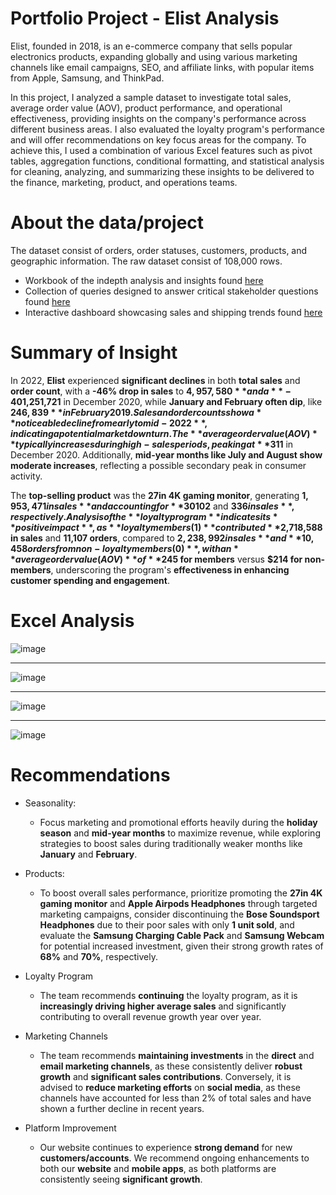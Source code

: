# Portfolio Project - Elist Analysis

Elist, founded in 2018, is an e-commerce company that sells popular electronics products, expanding globally and using various marketing channels like email campaigns, SEO, and affiliate links, with popular items from Apple, Samsung, and ThinkPad.

In this project, I analyzed a sample dataset to investigate total sales, average order value (AOV), product performance, and operational effectiveness, providing insights on the company's performance across different business areas. I also evaluated the loyalty program's performance and will offer recommendations on key focus areas for the company. To achieve this, I used a combination of various Excel features such as pivot tables, aggregation functions, conditional formatting, and statistical analysis for cleaning, analyzing, and summarizing these insights to be delivered to the finance, marketing, product, and operations teams.

# About the data/project

The dataset consist of orders, order statuses, customers, products, and geographic information. The raw dataset consist of 108,000 rows.

- Workbook of the indepth analysis and insights found [here](folder)
- Collection of queries designed to answer critical stakeholder questions found [here](https://github.com/mohammadeimon/portfolio-projects/tree/main/Elist-Analysis/elist_queries)
- Interactive dashboard showcasing sales and shipping trends found [here](https://public.tableau.com/app/profile/mohammad.eimon/viz/elist_tableau2/Dashboard1)

# Summary of Insight

In 2022, **Elist** experienced **significant declines** in both **total sales** and **order count**, with a **-46% drop in sales** to **$4,957,580** and a **-40% reduction in orders** to **21,565** compared to the previous year. The seasonality analysis reveals **strong end-of-year peaks** in sales, with **December consistently performing best**, such as **$1,251,721** in December 2020, while **January and February often dip**, like **$246,839** in February 2019. Sales and order counts show a **noticeable decline from early to mid-2022**, indicating a potential market downturn. The **average order value (AOV)** typically increases during high-sales periods, peaking at **$311** in December 2020. Additionally, **mid-year months like July and August show moderate increases**, reflecting a possible secondary peak in consumer activity.

 The **top-selling product** was the **27in 4K gaming monitor**, generating **$1,953,471 in sales** and accounting for **30% of total product sales** in 2022, while the **Bose Soundsport Headphones** and **Apple Airpods Headphones** were among the **worst performers**, with only **$102** and **$336 in sales**, respectively. Analysis of the **loyalty program** indicates its **positive impact**, as **loyalty members (1)** contributed **$2,718,588 in sales** and **11,107 orders**, compared to **$2,238,992 in sales** and **10,458 orders from non-loyalty members (0)**, with an **average order value (AOV)** of **$245 for members** versus **$214 for non-members**, underscoring the program's **effectiveness in enhancing customer spending and engagement**.

# Excel Analysis

![image](https://github.com/user-attachments/assets/ed7717d2-aa48-415b-a506-d97181e85876)

---------------------------------------------------------------------------------------------

![image](https://github.com/user-attachments/assets/a1ff20c2-8cfc-419c-b8f5-2b058a9f02cd)


---------------------------------------------------------------------------------------------

![image](https://github.com/user-attachments/assets/9fc5b0fc-21e8-4b9f-b53c-29047e177f8d)

---------------------------------------------------------------------------------------------

![image](https://github.com/user-attachments/assets/19bd515d-393b-478c-85bf-5505df4254db)

# Recommendations
-   Seasonality: 
	- Focus marketing and promotional efforts heavily during the **holiday season** and **mid-year months** to maximize revenue, while exploring strategies to boost sales during traditionally weaker months like **January** and **February**.
	
-   Products: 
	- To boost overall sales performance, prioritize promoting the **27in 4K gaming monitor** and **Apple Airpods Headphones** through targeted marketing campaigns, consider discontinuing the **Bose Soundsport Headphones** due to their poor sales with only **1 unit sold**, and evaluate the **Samsung Charging Cable Pack** and **Samsung Webcam** for potential increased investment, given their strong growth rates of **68%** and **70%**, respectively.

-   Loyalty Program
    -   The team recommends **continuing** the loyalty program, as it is **increasingly driving higher average sales** and significantly contributing to overall revenue growth year over year.
    
- Marketing Channels
	- The team recommends **maintaining investments** in the **direct** and **email marketing channels**, as these consistently deliver **robust growth** and **significant sales contributions**. Conversely, it is advised to **reduce marketing efforts** on **social media**, as these channels have accounted for less than 2% of total sales and have shown a further decline in recent years.

- Platform Improvement
	- Our website continues to experience **strong demand** for new **customers/accounts**. We recommend ongoing enhancements to both our **website** and **mobile apps**, as both platforms are consistently seeing **significant growth**.
